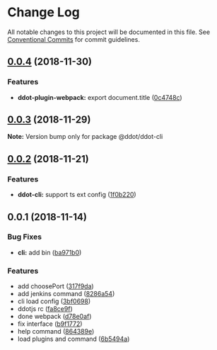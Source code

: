 # Change Log

All notable changes to this project will be documented in this file.
See [Conventional Commits](https://conventionalcommits.org) for commit guidelines.

## [0.0.4](https://github.com/Jetsly/ddot/compare/@ddot/ddot-cli@0.0.3...@ddot/ddot-cli@0.0.4) (2018-11-30)


### Features

* **ddot-plugin-webpack:** export document.title ([0c4748c](https://github.com/Jetsly/ddot/commit/0c4748c))





## [0.0.3](https://github.com/Jetsly/ddot/compare/@ddot/ddot-cli@0.0.2...@ddot/ddot-cli@0.0.3) (2018-11-29)

**Note:** Version bump only for package @ddot/ddot-cli





## [0.0.2](https://github.com/Jetsly/ddot/compare/@ddot/ddot-cli@0.0.1...@ddot/ddot-cli@0.0.2) (2018-11-21)


### Features

* **ddot-cli:** support ts ext config ([1f0b220](https://github.com/Jetsly/ddot/commit/1f0b220))





## 0.0.1 (2018-11-14)


### Bug Fixes

* **cli:** add bin ([ba971b0](https://github.com/Jetsly/ddot/commit/ba971b0))


### Features

* add choosePort ([317f9da](https://github.com/Jetsly/ddot/commit/317f9da))
* add jenkins command ([8286a54](https://github.com/Jetsly/ddot/commit/8286a54))
* cli load config ([3bf0698](https://github.com/Jetsly/ddot/commit/3bf0698))
* ddotjs rc ([fa8ce9f](https://github.com/Jetsly/ddot/commit/fa8ce9f))
* done webpack ([d78e0af](https://github.com/Jetsly/ddot/commit/d78e0af))
* fix interface ([b9f1772](https://github.com/Jetsly/ddot/commit/b9f1772))
* help command ([864389e](https://github.com/Jetsly/ddot/commit/864389e))
* load plugins and command ([6b5494a](https://github.com/Jetsly/ddot/commit/6b5494a))
